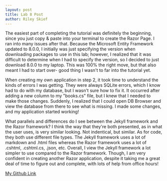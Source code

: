 ```yaml
---
layout: post
title: Lab 8 Post
author: Riley Skief
---
```


The easiest part of completing the tutorial was definitely the beginning, since you just copy & paste into your terminal to create the Razor Page. I ran into many issues after that. Because the Microsoft Entity Framework updated to 8.0.0, I initially was just specifying the version when downloading packages to use in this lab; however, I realized that it was difficult to determine when I had to specify the version, so I decided to just download 8.0.0 to my laptop. This was 100% the right move, but that also meant I had to start over- good thing I wasn't to far into the tutorial yet.

When creating my own application in step 2, it took time to understand the kinds of errors I was getting. They were always SQLite errors, which I know had to do with my database, but I wasn't sure how to fix it. It occurred after adding a new column to my "books.cs" file, but I knew that I needed to make those changes. Suddenly, I realized that I could open DB Browser and view the database from there to see what is missing. I made some changes, and my application started working!

What parallels and differences do I see between the Jekyll framework and the Razor framework? I think the way that they're both presented, as in what the user uses, is very similar looking. Not indentical, but similar. As for code, they both use different file types. The Jekyll framework uses a lot of markdown and .html files whereas the Razor framework uses a lot of .cshtml, .cshtml.cs, .json, etc. Overall, I view the Jekyll framework a lot simpler to use compared to the Razor framework. Though, I am very confident in creating another Razor application, despite it taking me a great deal of time to figure out and complete, with lots of help from office hours!

[My Github Link](https://github.com/rileyskief/csci340lab8/tree/master/RazorPagesBook)